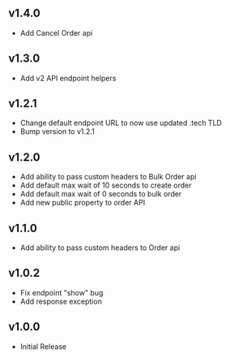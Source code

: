 ## v1.4.0

+ Add Cancel Order api 

## v1.3.0

+ Add v2 API endpoint helpers

## v1.2.1

+ Change default endpoint URL to now use updated .tech TLD
+ Bump version to v1.2.1

## v1.2.0

+ Add ability to pass custom headers to Bulk Order api
+ Add default max wait of 10 seconds to create order
+ Add default max wait of 0 seconds to bulk order
+ Add new public property to order API

## v1.1.0

+ Add ability to pass custom headers to Order api

## v1.0.2

+ Fix endpoint "show" bug
+ Add response exception

## v1.0.0

+ Initial Release